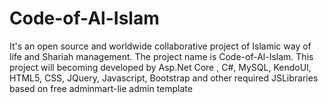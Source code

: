 # Code-of-Al-Islam
It's an open source and worldwide collaborative project of Islamic way of life and Shariah management. The project name is Code-of-Al-Islam. This project will becoming developed by Asp.Net Core , C#, MySQL, KendoUI, HTML5, CSS, JQuery, Javascript, Bootstrap and other required JSLibraries based on free adminmart-lie admin template
